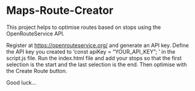 # Maps-Route-Creator
This project helps to optimise routes based on stops using the OpenRouteService API.

Register at https://openrouteservice.org/ and generate an API key. 
Define the API key you created to ‘const apiKey = “YOUR_API_KEY”; ’ in the script.js file. 
Run the index.html file and add your stops so that the first selection is the start and the last selection is the end. 
Then optimise with the Create Route button.

Good luck...
